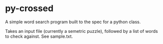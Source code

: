 py-crossed
==========

A simple word search program built to the spec for a python class.

Takes an input file (currently a semetric puzzle), followed by a list of words to check against. See sample.txt.
